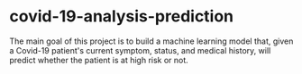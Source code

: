 # covid-19-analysis-prediction
The main goal of this project is to build a machine learning model that, given a Covid-19 patient's current symptom, status, and medical history, will predict whether the patient is at high risk or not.


